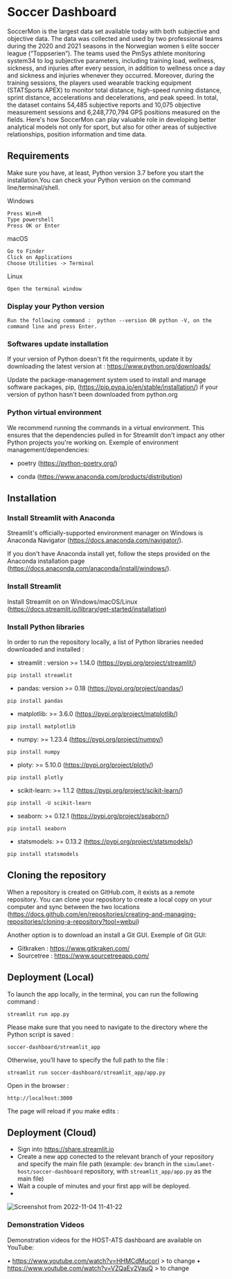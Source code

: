# Soccer Dashboard

SoccerMon is the largest data set available today with both subjective and objective data. The data was collected and used by two professional teams during the 2020 and 2021 seasons in the Norwegian women ́s elite soccer league (“Toppserien”). The teams used the PmSys athlete monitoring system34 to log subjective parameters, including training load, wellness, sickness, and injuries after every session, in addition to wellness once a day and sickness and injuries whenever they occurred. Moreover, during the training sessions, the players used wearable tracking equipment (STATSports APEX) to monitor total distance, high-speed running distance, sprint distance, accelerations and decelerations, and peak speed. 
In total, the dataset contains 54,485 subjective reports and 10,075 objective measurement sessions and 6,248,770,794 GPS positions measured on the fields.
Here's how SoccerMon can play valuable role in developing better analytical models not only for sport, but also for other areas of subjective relationships, position information and time data.

## Requirements

Make sure you have, at least, Python version 3.7 before you start the installation.You can check your Python version on the command line/terminal/shell. 

Windows

    Press Win+R
    Type powershell
    Press OK or Enter

macOS

    Go to Finder
    Click on Applications
    Choose Utilities -> Terminal

Linux

    Open the terminal window
   

### Display your Python version
```
Run the following command :  python --version OR python -V, on the command line and press Enter. 
```
### Softwares update installation

If your version of Python doesn't fit the requirments, update it by downloading the latest version at :  https://www.python.org/downloads/

Update the package-management system used to install and manage software packages, pip, (https://pip.pypa.io/en/stable/installation/) if your version of python hasn't been downloaded from python.org 

### Python virtual environment

We recommend running the commands in a virtual environment. This ensures that the dependencies pulled in for Streamlit don't impact any other Python projects you're working on.
Exemple of environment management/dependencies:

  - poetry (https://python-poetry.org/)
 
  - conda (https://www.anaconda.com/products/distribution)

## Installation
    
### Install Streamlit with Anaconda 

Streamlit's officially-supported environment manager on Windows is Anaconda Navigator (https://docs.anaconda.com/navigator/).

If you don't have Anaconda install yet, follow the steps provided on the Anaconda installation page (https://docs.anaconda.com/anaconda/install/windows/).

### Install Streamlit

Install Streamlit on on Windows/macOS/Linux (https://docs.streamlit.io/library/get-started/installation)

### Install Python libraries

In order to run the repository locally, a list of Python libraries needed downloaded and installed : 

- streamlit : version >= 1.14.0 (https://pypi.org/project/streamlit/)
```
pip install streamlit
```
- pandas: version >= 0.18 (https://pypi.org/project/pandas/)
```
pip install pandas
```
- matplotlib: >= 3.6.0 (https://pypi.org/project/matplotlib/)
```
pip install matplotlib
```
- numpy: >= 1.23.4 (https://pypi.org/project/numpy/)
```
pip install numpy
```
- ploty: >= 5.10.0 (https://pypi.org/project/plotly/)
```
pip install plotly
```
- scikit-learn: >= 1.1.2 (https://pypi.org/project/scikit-learn/)
```
pip install -U scikit-learn
```
- seaborn: >= 0.12.1 (https://pypi.org/project/seaborn/)
```
pip install seaborn
```
- statsmodels: >= 0.13.2 (https://pypi.org/project/statsmodels/)
```
pip install statsmodels
``` 

## Cloning the repository

When a repository is created on GitHub.com, it exists as a remote repository. You can clone your repository to create a local copy on your computer and sync between the two locations (https://docs.github.com/en/repositories/creating-and-managing-repositories/cloning-a-repository?tool=webui)

Another option is to download an install a Git GUI. Exemple of Git GUI:

- Gitkraken : https://www.gitkraken.com/
- Sourcetree : https://www.sourcetreeapp.com/

## Deployment (Local)

To launch the app locally, in the terminal, you can run the following command : 
```
streamlit run app.py
```
Please make sure that you need to navigate to the directory where the Python script is saved :
```
soccer-dashboard/streamlit_app 
```
Otherwise, you’ll have to specify the full path to the file : 
```
streamlit run soccer-dashboard/streamlit_app/app.py
```
Open in the browser :
```
http://localhost:3000 
```
The page will reload if you make edits :

## Deployment (Cloud)

- Sign into https://share.streamlit.io
- Create a new app conected to the relevant branch of your repository and specify the main file path (example: `dev` branch in the `simulamet-host/soccer-dashboard` repository, with `streamlit_app/app.py` as the main file)
- Wait a couple of minutes and your first app will be deployed.
-
![Screenshot from 2022-11-04 11-41-22](https://user-images.githubusercontent.com/84230658/199953952-bb704a85-ce38-42aa-87a1-c4217c34db3b.png)

### Demonstration Videos

Demonstration videos for the HOST-ATS dashboard are available on YouTube:

•	https://www.youtube.com/watch?v=HHMCdMucorI > to change
•	https://www.youtube.com/watch?v=VZQaEy2VauQ > to change
